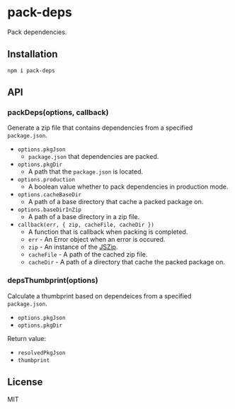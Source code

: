 # pack-deps

Pack dependencies.

## Installation

```
npm i pack-deps
```

## API

### packDeps(options, callback)

Generate a zip file that contains dependencies from a specified `package.json`.

- `options.pkgJson`
  - `package.json` that dependencies are packed.
- `options.pkgDir`
  - A path that the `package.json` is located.
- `options.production`
  - A boolean value whether to pack dependencies in production mode.
- `options.cacheBaseDir`
  - A path of a base directory that cache a packed package on.
- `options.baseDirInZip`
  - A path of a base directory in a zip file.
- `callback(err, { zip, cacheFile, cacheDir })`
  - A function that is callback when packing is completed.
  - `err` - An Error object when an error is occured.
  - `zip` - An instance of the [JSZip](http://stuk.github.io/jszip/documentation/api_jszip/constructor.html).
  - `cacheFile` - A path of the cached zip file.
  - `cacheDir` - A path of a directory that cache the packed package on.

### depsThumbprint(options)

Calculate a thumbprint based on dependeices from a specified `package.json`.

- `options.pkgJson`
- `options.pkgDir`

Return value:

- `resolvedPkgJson`
- `thumbprint`

## License

MIT
